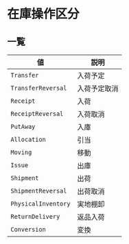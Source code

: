 # 在庫操作区分

## 一覧

| 値 | 説明 |
| --- | --- |
| `Transfer` | 入荷予定 |
| `TransferReversal` | 入荷予定取消 |
| `Receipt` | 入荷 |
| `ReceiptReversal` | 入荷取消 |
| `PutAway` | 入庫 |
| `Allocation` | 引当 |
| `Moving` | 移動 |
| `Issue` | 出庫 |
| `Shipment` | 出荷 |
| `ShipmentReversal` | 出荷取消 |
| `PhysicalInventory` | 実地棚卸 |
| `ReturnDelivery` | 返品入荷 |
| `Conversion` | 変換 |



